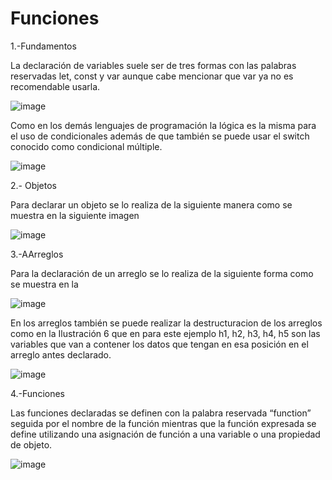 # Funciones
1.-Fundamentos 

La declaración de variables suele ser de tres formas con las palabras reservadas let, const y var aunque cabe mencionar que var ya no es recomendable usarla. 

![image](https://github.com/DAQG/Funciones/assets/117754291/a77da03b-f5eb-4ab7-a64a-a35766596d78)


Como en los demás lenguajes de programación la lógica es la misma para el uso de condicionales además de que también se puede usar el switch conocido como condicional múltiple. 

![image](https://github.com/DAQG/Funciones/assets/117754291/48abd171-c029-4420-8c8b-65b521f9bbf6)


2.- Objetos 

Para declarar un objeto se lo realiza de la siguiente manera como se muestra en la siguiente imagen

![image](https://github.com/DAQG/Funciones/assets/117754291/7a96c583-2f31-4283-97bc-bd93326601f4)

3.-AArreglos 

Para la declaración de un arreglo se lo realiza de la siguiente forma como se muestra en la


![image](https://github.com/DAQG/Funciones/assets/117754291/a52c339b-e21c-41f3-ad27-a74e85f40b75)

En los arreglos también se puede realizar la destructuracion de los arreglos como en la Ilustración 6 que en para este ejemplo h1, h2, h3, h4, h5 son las variables que van a contener los datos que tengan en esa posición en el arreglo antes declarado. 

![image](https://github.com/DAQG/Funciones/assets/117754291/f4c9f561-8d40-4aaa-9c31-78c91abc525f)

4.-Funciones 

Las funciones declaradas se definen con la palabra reservada “function” seguida por el nombre de la función mientras que la función expresada se define utilizando una asignación de función a una variable o una propiedad de objeto.

![image](https://github.com/DAQG/Funciones/assets/117754291/2f452395-21aa-4612-a9de-abf3fac2453c)
